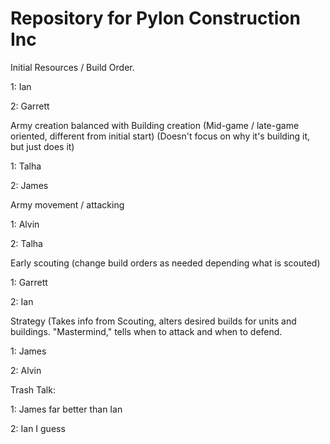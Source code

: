 # Repository for Pylon Construction Inc



Initial Resources / Build Order.

1: Ian

2: Garrett


Army creation balanced with Building creation (Mid-game / late-game oriented, different from initial start) (Doesn't focus on why it's building it, but just does it)

1: Talha

2: James

Army movement / attacking

1: Alvin

2: Talha


Early scouting (change build orders as needed depending what is scouted)

1: Garrett

2: Ian


Strategy (Takes info from Scouting, alters desired builds for units and buildings. "Mastermind," tells when to attack and when to defend. 

1: James

2: Alvin


Trash Talk:

1: James far better than Ian

2: Ian I guess
